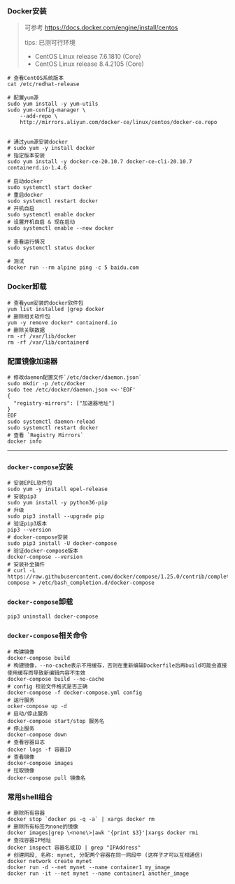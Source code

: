 ### Docker安装

> 可参考 https://docs.docker.com/engine/install/centos
>
> tips: 已测可行环境 
> - CentOS Linux release 7.6.1810 (Core)
> - CentOS Linux release 8.4.2105 (Core)


```shell
# 查看CentOS系统版本
cat /etc/redhat-release

# 配置yum源
sudo yum install -y yum-utils
sudo yum-config-manager \
    --add-repo \
    http://mirrors.aliyun.com/docker-ce/linux/centos/docker-ce.repo


# 通过yum源安装docker
# sudo yum -y install docker
# 指定版本安装
sudo yum install -y docker-ce-20.10.7 docker-ce-cli-20.10.7 containerd.io-1.4.6

# 启动docker
sudo systemctl start docker
# 重启docker 
sudo systemctl restart docker
# 开机自启
sudo systemctl enable docker
# 设置开机自启 & 现在启动
sudo systemctl enable --now docker

# 查看运行情况
sudo systemctl status docker

# 测试
docker run --rm alpine ping -c 5 baidu.com
```

### Docker卸载

```shell
# 查看yum安装的docker软件包
yum list installed |grep docker
# 删除相关软件包
yum -y remove docker* containerd.io
# 删除关联数据
rm -rf /var/lib/docker
rm -rf /var/lib/containerd
```

### 配置镜像加速器

```shell
# 修改daemon配置文件`/etc/docker/daemon.json`
sudo mkdir -p /etc/docker
sudo tee /etc/docker/daemon.json <<-'EOF'
{
  "registry-mirrors": ["加速器地址"]
}
EOF
sudo systemctl daemon-reload
sudo systemctl restart docker
# 查看 `Registry Mirrors`
docker info
```

---

### `docker-compose`安装

```shell
# 安装EPEL软件包
sudo yum -y install epel-release
# 安装pip3
sudo yum install -y python36-pip
# 升级
sudo pip3 install --upgrade pip
# 验证pip3版本
pip3 --version
# docker-compose安装
sudo pip3 install -U docker-compose
# 验证docker-compose版本
docker-compose --version
# 安装补全插件
# curl -L https://raw.githubusercontent.com/docker/compose/1.25.0/contrib/completion/bash/docker-compose > /etc/bash_completion.d/docker-compose
```

### `docker-compose`卸载

```shell
pip3 uninstall docker-compose
```

### `docker-compose`相关命令

```shell
# 构建镜像
docker-compose build
# 构建镜像，--no-cache表示不用缓存，否则在重新编辑Dockerfile后再build可能会直接使用缓存而导致新编辑内容不生效
docker-compose build --no-cache
# config 校验文件格式是否正确
docker-compose -f docker-compose.yml config
# 运行服务
ocker-compose up -d
# 启动/停止服务
docker-compose start/stop 服务名
# 停止服务
docker-compose down
# 查看容器日志
docker logs -f 容器ID
# 查看镜像
docker-compose images
# 拉取镜像
docker-compose pull 镜像名
```

### 常用shell组合

```shell
# 删除所有容器
docker stop `docker ps -q -a` | xargs docker rm
# 删除所有标签为none的镜像
docker images|grep \<none\>|awk '{print $3}'|xargs docker rmi
# 查找容器IP地址
docker inspect 容器名或ID | grep "IPAddress"
# 创建网段, 名称: mynet, 分配两个容器在同一网段中 (这样子才可以互相通信)
docker network create mynet
docker run -d --net mynet --name container1 my_image
docker run -it --net mynet --name container1 another_image
```

